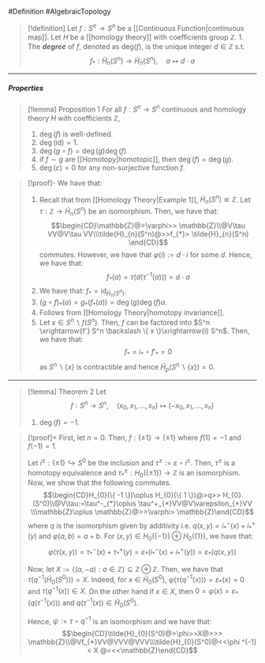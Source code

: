 #Definition #AlgebraicTopology 

> [!definition]
> Let $f:S^n\to S^n$ be a [[Continuous Function|continuous map]]. Let $H$ be a [[homology theory]] with coefficients group $\mathbb{Z}$.
> 1. 
> The ***degree*** of $f$, denoted as $\text{deg}(f)$, is the unique integer $d\in \mathbb{Z}$ s.t. $$f_{*}:\tilde{H}_{n}(S^n)\to \tilde{H}_{n}(S^n),\quad a\mapsto d \cdot a$$

---
##### Properties
> [!lemma] Proposition 1
> For all $f:S^n\to S^n$ continuous and homology theory $H$ with coefficients $\mathbb{Z}$, 
> 1. $\deg(f)$ is well-defined.
> 2. $\deg(\text{id})=1$.
> 3. $\deg(g \circ f)=\deg(g)\deg(f)$
> 4. if $f\sim g$ are [[Homotopy|homotopic]], then $\deg(f)=\deg(g)$.
> 5. $\deg(c)=0$ for any non-surjective function $f$.

> [!proof]-
> We have that:
> 1. Recall that from [[Homology Theory|Example 1]], $\tilde{H}_{n}(S^n)\cong \mathbb{Z}$.  Let $\tau:\mathbb{Z} \to \tilde{H}_{n}(S^n)$ be an isomorphism. Then, we have that: $$\begin{CD}\mathbb{Z}@>\varphi>> \mathbb{Z}\\@V\tau VV@V\tau VV\\\tilde{H}_{n}(S^n)@>>f_{*}> \tilde{H}_{n}(S^n) \end{CD}$$commutes. However, we have that $\varphi(i):= d \cdot i$ for some $d$. Hence, we have that: $$f_{*}(a)=\tau(d(\tau ^{-1}(a)))=d \cdot  a$$
> 2. We have that: $f_{*}=\text{id}_{\tilde{H}_{n}(S^n)}$.
> 3. $(g\circ f)_{*}(a)=g_{*}(f_{*}(a))=\deg(g)\deg(f)a$.
> 4. Follows from [[Homology Theory|homotopy invariance]].
> 5. Let $x\in S^n \backslash f(S^n)$. Then, $f$ can be factored into $S^n \xrightarrow{f'} S^n \backslash \{ x \}\xrightarrow{i} S^n$. Then, we have that: $$f_{*}= i_{*} \circ  f'_{*}=0$$as $S^n \backslash \{ x \}$ is contractible and hence $\tilde{H}_{p}(S^n \backslash\{ x \})=0$.
---
> [!lemma] Theorem 2
> Let $$f:S^n\to S^n,\quad (x_{0},x_{1},\dots,x_{n})\mapsto (-x_{0},x_{1},\dots,x_{n})$$
> 1. $\deg(f)=-1$.

> [!proof]+
> First, let $n=0$. Then, $f:\{ \pm 1 \}\to \{ \pm 1 \}$ where $f(1)=-1$ and $f(-1)=1$.
> 
> Let $i^{\pm}:\{ \pm 1 \}\hookrightarrow S^0$ be the inclusion and $\tau^{\pm}:=\varepsilon  \circ i^{\pm}$. Then, $\tau^{\pm}$ is a homotopy equivalence and $\tau^{\pm}_{*}:H_{0}(\{ \pm 1\})\to \mathbb{Z}$ is an isomorphism. Now, we show that the following commutes.$$\begin{CD}H_{0}(\{ -1 \})\oplus H_{0}(\{ 1 \})@>q>> H_{0}(S^0)\\@V\tau:=\tau^-_{*}\oplus \tau^+_{*}VV@V\varepsilon_{*}VV \\\mathbb{Z}\oplus \mathbb{Z}@>>\varphi> \mathbb{Z}\end{CD}$$where $q$ is the isomorphism given by additivity i.e. $q(x,y)=i^-_{*}(x)+ i^+_{*}(y)$ and $\varphi(a,b)=a+b$. For $(x,y)\in H_{0}(\{ -1 \})\oplus H_{0}(\{ 1 \})$, we have that: $$\varphi(\tau(x,y))=\tau^-_{*}(x)+\tau^+_{*}(y)=\varepsilon_{*}(i^-_{*}(x)+i^+_{*}(y))=\varepsilon_{*}(q(x,y))$$
> 
> Now, let $X:=\{ (a,-a):a\in \mathbb{Z} \}\subseteq \mathbb{Z}\oplus \mathbb{Z}$. Then, we have that $\tau(q^{-1}(\tilde{H}_{0}(S^0)))=X$. Indeed, for $x\in \tilde{H}_{0}(S^0)$, $\varphi(\tau(q ^{-1}(x)))=\varepsilon_{*}(x)=0$ and $\tau(q^{-1}(x))\in X$. On the other hand if $x\in X$, then $0=\varphi(x)=\varepsilon_{*}(q(\tau ^{-1}(x)))$ and $q(\tau ^{-1}(x))\in\tilde{H}_{0}(S^0)$.
> 
>  Hence, $\psi:=\tau \circ q^{-1}$ is an isomorphism and we have that: $$\begin{CD}\tilde{H}_{0}(S^0)@>\phi>>X@>>> \mathbb{Z}\\@Vf_{*}VV@VVV@VVV\\\tilde{H}_{0}(S^0)@<<\phi ^{-1}< X @<<<\mathbb{Z}\end{CD}$$